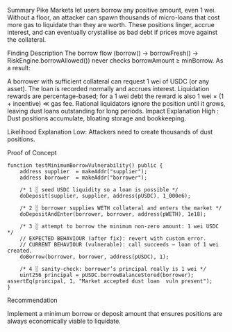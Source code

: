 Summary
Pike Markets let users borrow any positive amount, even 1 wei. Without a floor, an attacker can spawn thousands of micro-loans that cost more gas to liquidate than they are worth. These positions linger, accrue interest, and can eventually crystallise as bad debt if prices move against the collateral.

Finding Description
The borrow flow (borrow() → borrowFresh() → RiskEngine.borrowAllowed()) never checks borrowAmount ≥ minBorrow. As a result:

A borrower with sufficient collateral can request 1 wei of USDC (or any asset).
The loan is recorded normally and accrues interest.
Liquidation rewards are percentage-based; for a 1 wei debt the reward is also 1 wei × (1 + incentive) ≪ gas fee.
Rational liquidators ignore the position until it grows, leaving dust loans outstanding for long periods.
Impact Explanation
High : Dust positions accumulate, bloating storage and bookkeeping.

Likelihood Explanation
Low: Attackers need to create thousands of dust positions.

Proof of Concept

```solidity
function testMinimumBorrowVulnerability() public {
    address supplier  = makeAddr("supplier");
    address borrower  = makeAddr("borrower");

    /* 1 ░ seed USDC liquidity so a loan is possible */
    doDeposit(supplier, supplier, address(pUSDC), 1_000e6);

    /* 2 ░ borrower supplies WETH collateral and enters the market */
    doDepositAndEnter(borrower, borrower, address(pWETH), 1e18);

    /* 3 ░ attempt to borrow the minimum non-zero amount: 1 wei USDC */
    // EXPECTED BEHAVIOUR (after fix): revert with custom error.
    // CURRENT BEHAVIOUR (vulnerable): call succeeds — loan of 1 wei created.
    doBorrow(borrower, borrower, address(pUSDC), 1);

    /* 4 ░ sanity-check: borrower’s principal really is 1 wei */
    uint256 principal = pUSDC.borrowBalanceStored(borrower);
assertEq(principal, 1, "Market accepted dust loan  vuln present");
}
```
Recommendation

Implement a minimum borrow or deposit amount that ensures positions are always economically viable to liquidate.
